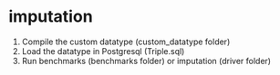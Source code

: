 # imputation
1) Compile the custom datatype (custom_datatype folder)
2) Load the datatype in Postgresql (Triple.sql)
3) Run benchmarks (benchmarks folder) or imputation (driver folder)
